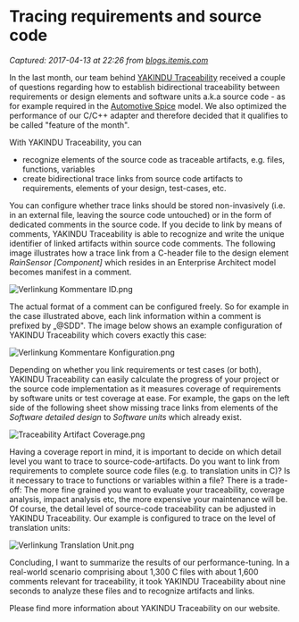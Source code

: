 # Tracing requirements and source code

_Captured: 2017-04-13 at 22:26 from [blogs.itemis.com](https://blogs.itemis.com/en/feature-of-the-month-march-2017-tracing-requirements-and-source-code?utm_source=hs_email&utm_medium=email&utm_content=50499857&_hsenc=p2ANqtz-_pp9VbBoJjcX88KbA-sWAgGobl2IFHUe9JTIs1JlJTJ3laq6iOhgokwoSayaRitq4ZzOvzXKiE5P1lfm10lCjk1-juzO8bgFs_l6RsRMW-HXyz2V8&_hsmi=50498919)_

In the last month, our team behind [YAKINDU Traceability](https://www.itemis.com/en/yakindu/traceability/) received a couple of questions regarding how to establish bidirectional traceability between requirements or design elements and software units a.k.a source code - as for example required in the [Automotive Spice](https://www.slideshare.net/DominikStrube/automotive-spice-30-what-is-new-and-what-has-changed/24) model. We also optimized the performance of our C/C++ adapter and therefore decided that it qualifies to be called "feature of the month".

With YAKINDU Traceability, you can

  * recognize elements of the source code as traceable artifacts, e.g. files, functions, variables
  * create bidirectional trace links from source code artifacts to requirements, elements of your design, test-cases, etc.

You can configure whether trace links should be stored non-invasively (i.e. in an external file, leaving the source code untouched) or in the form of dedicated comments in the source code. If you decide to link by means of comments, YAKINDU Traceability is able to recognize and write the unique identifier of linked artifacts within source code comments. The following image illustrates how a trace link from a C-header file to the design element _RainSensor [Component]_ which resides in an Enterprise Architect model becomes manifest in a comment.

![Verlinkung Kommentare ID.png](https://blogs.itemis.com/hs-fs/hubfs/Blog/YAKINDU%20Traceability/Verlinkung%20Kommentare%20ID.png?t=1492099761217&width=362&height=219&name=Verlinkung%20Kommentare%20ID.png)

The actual format of a comment can be configured freely. So for example in the case illustrated above, each link information within a comment is prefixed by „@SDD". The image below shows an example configuration of YAKINDU Traceability which covers exactly this case:

![Verlinkung Kommentare Konfiguration.png](https://blogs.itemis.com/hs-fs/hubfs/Blog/YAKINDU%20Traceability/Verlinkung%20Kommentare%20Konfiguration.png?t=1492099761217&width=362&height=330&name=Verlinkung%20Kommentare%20Konfiguration.png)

Depending on whether you link requirements or test cases (or both), YAKINDU Traceability can easily calculate the progress of your project or the source code implementation as it measures coverage of requirements by software units or test coverage at ease. For example, the gaps on the left side of the following sheet show missing trace links from elements of the _Software detailed design_ to _Software units_ which already exist.

![Traceability Artifact Coverage.png](https://blogs.itemis.com/hs-fs/hubfs/Blog/YAKINDU%20Traceability/Traceability%20Artifact%20Coverage.png?t=1492099761217&width=362&height=146&name=Traceability%20Artifact%20Coverage.png)

Having a coverage report in mind, it is important to decide on which detail level you want to trace to source-code-artifacts. Do you want to link from requirements to complete source code files (e.g. to translation units in C)? Is it necessary to trace to functions or variables within a file? There is a trade-off: The more fine grained you want to evaluate your traceability, coverage analysis, impact analysis etc, the more expensive your maintenance will be. Of course, the detail level of source-code traceability can be adjusted in YAKINDU Traceability. Our example is configured to trace on the level of translation units:

![Verlinkung Translation Unit.png](https://blogs.itemis.com/hs-fs/hubfs/Blog/YAKINDU%20Traceability/Verlinkung%20Translation%20Unit.png?t=1492099761217&width=362&height=273&name=Verlinkung%20Translation%20Unit.png)

Concluding, I want to summarize the results of our performance-tuning. In a real-world scenario comprising about 1,300 C files with about 1,600 comments relevant for traceability, it took YAKINDU Traceability about nine seconds to analyze these files and to recognize artifacts and links.

Please find more information about YAKINDU Traceability on our website.
